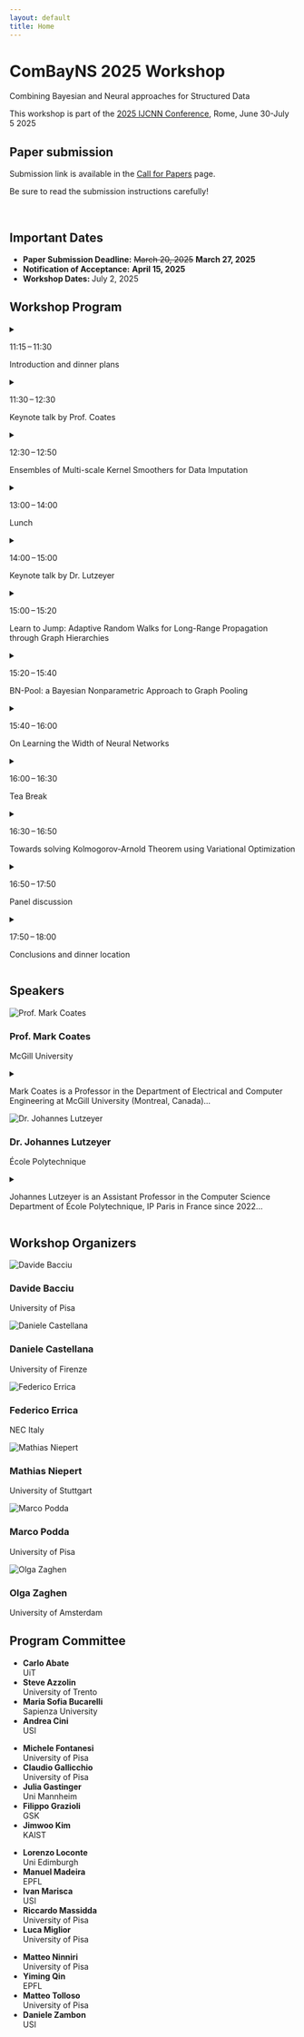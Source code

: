 ```yaml
---
layout: default
title: Home
---
```


<div class="hero">
  <h1>ComBayNS 2025 Workshop</h1>
  <p>Combining Bayesian and Neural approaches for Structured Data</p>
  <p>This workshop is part of the <a href="https://2025.ijcnn.org/" class="custom-link">2025 IJCNN Conference</a>, Rome, June 30-July 5 2025</p>
</div>

<section id="important-dates">
    <h2>Paper submission</h2>
    <p>Submission link is available in the <a href="/call-for-papers/">Call for Papers</a> page.</p>
    <p>Be sure to read the submission instructions carefully!</p><br>
    <h2>Important Dates</h2>
    <ul>
      <li><strong>Paper Submission Deadline:</strong> <strike>March 20, 2025</strike> <strong>March 27, 2025</strong></li>
      <li><strong>Notification of Acceptance:</strong> <strong>April 15, 2025</strong></li>
      <li><strong>Workshop Dates: </strong>July 2, 2025</li>
    </ul>
</section>


<section id="program">
  <h2>Workshop Program</h2>
  <div class="program-container">
    <div class="program-event single-card">
      <details>
        <summary>
          <div class="schedule-item">
            <p class="time"><span class="icon-clock"></span>11:15 – 11:30</p>
            <p class="title">Introduction and dinner plans</p>
          </div>
        </summary>
        <div class="schedule-details">
          <p>Further details for introduction and dinner plans.</p>
          <p><a href="#" download>Download relevant info</a></p>
        </div>
      </details>
      <details>
        <summary>
          <div class="schedule-item">
            <p class="time"><span class="icon-clock"></span>11:30 – 12:30</p>
            <p class="title">Keynote talk by Prof. Coates</p>
          </div>
        </summary>
        <div class="schedule-details">
          <p><strong>Title:</strong> Bayesian Graph Neural Networks and Transformers</p>
          <p><strong>Abstract:</strong> In numerous settings, ranging from medical diagnosis to quantitative finance, we observe interacting entities and need to make predictions based on the observed relationships. We can represent such data using an annotated graph, with nodes representing the entities and edges depicting the relationships. It is important to develop inference methods that can provide confidence bounds and are robust to graph errors such as missing or spurious edges. In this talk, I will introduce a Bayesian graph learning framework that delivers the desired robustness and uncertainty characterization. Critical to this framework is the specification of a graph model, and I will introduce several candidate options. I will then discuss how this framework can be extended to a state-of-the-art graph transformer and a continuous-kernel graph convolution network. I will conclude by highlighting some of the practical applications of the graph learning methods, including recommender systems and circuit design.</p>
        </div>
      </details>
      <details>
        <summary>
          <div class="schedule-item">
            <p class="time"><span class="icon-clock"></span>12:30 – 12:50</p>
            <p class="title">Ensembles of Multi-scale Kernel Smoothers for Data Imputation</p>
          </div>
        </summary>
        <div class="schedule-details">
          <p><strong>Authors:</strong> Amit Shreiber, Dalia Fishelov, Neta Rabin</p>
          <p><strong>Abstract:</strong> When collecting a dataset, it usually contains some proportion of incomplete data. Various methods for handling this
missing data exist in the literature, such as deleting observations that contain missing values, or replacing missing values with the mean of the other observations in the relevant variables. Nevertheless, most of the techniques do not consider the geometric structure of the data both in the row (instance) space and the column (feature) space. In this work, we propose a smoothing or regression procedure that operates both on the row and column space of the data, and refines the approximated model in an iterative manner, following ideas from iterative bias reduction models. We provide a mathematical analysis of the method, as well as test its performance of several datasets with diverse missingness mechanisms. Promising results are seen across all of the missingness types and datasets. Last, the proposed multi-scale approximation is general, and may be beneficial for additional machine learning tasks that process tabular data.</p>
          <p><a href="/assets/pdf/enskersmooth.pdf" download>Download Paper (PDF)</a></p>
        </div>
      </details>
      <details>
        <summary>
          <div class="schedule-item">
            <p class="time"><span class="icon-clock"></span>13:00 – 14:00</p>
            <p class="title">Lunch</p>
          </div>
        </summary>
        <div class="schedule-details">
          <p>Details about lunch arrangements.</p>
        </div>
      </details>
      <details>
        <summary>
          <div class="schedule-item">
            <p class="time"><span class="icon-clock"></span>14:00 – 15:00</p>
            <p class="title">Keynote talk by Dr. Lutzeyer</p>
          </div>
        </summary>
        <div class="schedule-details">
          <p><strong>Title:</strong> TBD</p>
          <p><strong>Abstract:</strong> TBD</p>
        </div>
      </details>
      <details>
        <summary>
          <div class="schedule-item">
            <p class="time"><span class="icon-clock"></span>15:00 – 15:20</p>
            <p class="title">Learn to Jump: Adaptive Random Walks for Long-Range Propagation through Graph Hierarchies</p>
          </div>
        </summary>
        <div class="schedule-details">
          <p><strong>Authors:</strong> Joël Mathys, Federico Errica </p>
          <p><strong>Abstract:</strong> Message-passing architectures struggle to sufficiently model long-range dependencies in node and graph prediction tasks. We propose a novel approach exploiting hierarchical graph structures and adaptive random walks to address this challenge. Our method introduces learnable transition probabilities that decide whether the walk should prefer the original graph or travel across hierarchical shortcuts. On a synthetic long-range task, we demonstrate that our approach can exceed the theoretical bound that constrains traditional approaches operating solely on the original topology. Specifically, walks that prefer the hierarchy achieve the same performance as longer walks on the original graph. These preliminary findings open a promising direction for efficiently processing large graphs while effectively capturing long-range dependencies.</p>
          <p><a href="/assets/pdf/learnjump.pdf" download>Download Paper (PDF)</a></p>
        </div>
      </details>
      <details>
        <summary>
          <div class="schedule-item">
            <p class="time"><span class="icon-clock"></span>15:20 – 15:40</p>
            <p class="title">BN-Pool: a Bayesian Nonparametric Approach to Graph Pooling</p>
          </div>
        </summary>
        <div class="schedule-details">
          <p><strong>Authors:</strong> Daniele Castellana, Filippo Maria Bianchi</p>
          <p><strong>Abstract:</strong> We introduce BN-Pool, the first clustering-based pooling method for Graph Neural Networks (GNNs) that adaptively determines the number of supernodes in a coarsened graph. By leveraging a Bayesian non-parametric framework, BN-Pool employs a generative model capable of partitioning graph nodes into an unbounded number of clusters. During training, we learn the node-to-cluster assignments by combining the supervised loss of the downstream task with an unsupervised auxiliary term, which encourages the reconstruction of the original graph topology while penalizing unnecessary proliferation of clusters. This adaptive strategy allows BN-Pool to automatically discover an optimal coarsening level, offering enhanced flexibility and removing the need to specify sensitive pooling ratios. We show that BN-Pool achieves superior performance across diverse benchmarks.</p>
          <p><a href="/assets/pdf/bnpool.pdf" download>Download Paper (PDF)</a></p>
        </div>
      </details>
      <details>
        <summary>
          <div class="schedule-item">
            <p class="time"><span class="icon-clock"></span>15:40 – 16:00</p>
            <p class="title">On Learning the Width of Neural Networks</p>
          </div>
        </summary>
        <div class="schedule-details">
          <p><strong>Authors:</strong> Federico Errica, Henrik Christiansen, Viktor Zaverkin, Mathias Niepert, Francesco Alesiani</p>
          <p><strong>Abstract:</strong> We introduce an easy-to-use technique to learn an unbounded width of a neural network’s layer during training. The technique does not rely on alternate optimization nor hand-crafted gradient heuristics; rather, it jointly optimizes the width and the parameters of each layer via simple backpropagation. We apply the technique to a broad range of data domains such as tables, images, texts, and graphs, showing how the width adapts to the task’s difficulty. By imposing a soft ordering of importance among neurons, it is also possible to dynamically compress the network with no performance degradation.</p>
          <p><a href="/assets/pdf/nnwidth.pdf" download>Download Paper (PDF)</a></p>
        </div>
      </details>
      <details>
        <summary>
          <div class="schedule-item">
            <p class="time"><span class="icon-clock"></span>16:00 – 16:30</p>
            <p class="title">Tea Break</p>
          </div>
        </summary>
        <div class="schedule-details">
          <p>Enjoy a refreshing tea break.</p>
        </div>
      </details>
      <details>
        <summary>
          <div class="schedule-item">
            <p class="time"><span class="icon-clock"></span>16:30 – 16:50</p>
            <p class="title">Towards solving Kolmogorov-Arnold Theorem using Variational Optimization</p>
          </div>
        </summary>
        <div class="schedule-details">
          <p><strong>Authors:</strong> Francesco Alesiani, Federico Errica, Henrik Christiansen</p>
          <p><strong>Abstract:</strong> Kolmogorov Arnold Networks (KANs) are an emerging architecture for building machine learning models. KANs are based on the theoretical foundation of the Kolmogorov-Arnold Theorem and its expansions, which provide an exact representation of a multi-variate continuous bounded function as the composition of a limited number of uni-variate continuous functions. While such theoretical results are powerful, its use as a representation learning alternative to multi-layer perceptron (MLP) hinges on the choice of the number of bases modeling each of the univariate functions. In this work, we show how to address this problem by adaptively learning a potentially infinite number of bases for each univariate function during training. We do so by means of a variational inference optimization problem. Our proposal, called INFINITYKAN, extends the potential applicability of KANs by treating an important hyper-parameter as part of the learning process.</p>
          <p><a href="/assets/pdf/infkan.pdf" download>Download Paper (PDF)</a></p>
        </div>
      </details>
      <details>
        <summary>
          <div class="schedule-item">
            <p class="time"><span class="icon-clock"></span>16:50 – 17:50</p>
            <p class="title">Panel discussion</p>
          </div>
        </summary>
        <div class="schedule-details">
          <p>Panelists to be announced.</p>
        </div>
      </details>
      <details>
        <summary>
          <div class="schedule-item">
            <p class="time"><span class="icon-clock"></span>17:50 – 18:00</p>
            <p class="title">Conclusions and dinner location</p>
          </div>
        </summary>
        <div class="schedule-details">
          <p>Concluding remarks and information regarding dinner arrangements.</p>
        </div>
      </details>
    </div>
  </div>
</section>

<!-- Speakers Section -->

<section id="speakers">
  <h2>Speakers</h2>
  <div class="speakers-container">
      <div class="speaker">
          <img src="/assets/images/coates.png" alt="Prof. Mark Coates">
          <h3>Prof. Mark Coates</h3>
          <p>McGill University</p>
          <details>
            <summary>
              <p class="bio-snippet">Mark Coates is a Professor in the Department of Electrical and Computer Engineering at McGill University (Montreal, Canada)...</p>
            </summary>
            <p class="bio-full">Mark Coates is a Professor in the Department of Electrical and Computer Engineering at McGill University (Montreal, Canada). He received the B.E. degree in computer systems engineering from the University of Adelaide, Australia, in 1995, and a Ph.D. degree in information engineering from the University of Cambridge, U.K., in 1999. He was a research associate and lecturer at Rice University, Texas, from 1999-2001. In 2012-2013, he worked as a Senior Scientist at Winton Capital Management, Oxford, UK. Coates’ research interests include machine learning, statistical signal processing, and Bayesian and Monte Carlo inference.</p>
          </details>
      </div>
      <div class="speaker">
          <img src="/assets/images/lutzeyer.png" alt="Dr. Johannes Lutzeyer">
          <h3>Dr. Johannes Lutzeyer</h3>
          <p>École Polytechnique</p>
          <details>
            <summary>
              <p class="bio-snippet">Johannes Lutzeyer is an Assistant Professor in the Computer Science Department of École Polytechnique, IP Paris in France since 2022...</p>
            </summary>
            <p class="bio-full">Johannes Lutzeyer is an Assistant Professor in the Computer Science Department of École Polytechnique, IP Paris in France since 2022. Previously, he completed a 2.5-year postdoc, under the supervision of Prof. Michalis Vazirgiannis also at École Polytechnique. He obtained his degrees (BSc, MSc and PhD) in the Statistics Section of the Mathematics Department at Imperial College London under the supervision of Prof. Andrew Walden. Johannes works in the area of Graph Representation Learning, specifically on Graph Neural Networks, and has made contributions to the academic literature in this domain with a small number of publications at the ICLR, ICML and NeurIPS conferences among others.
            </p>
          </details>
      </div>
  </div>
</section>

<section id="organizers">
  <h2>Workshop Organizers</h2>
  <div class="organizers-container">
    <div class="organizer">
      <img src="/assets/images/bacciu.jpeg" alt="Davide Bacciu">
      <h3>Davide Bacciu</h3>
      <p>University of Pisa</p>
    </div>
    <div class="organizer">
      <img src="/assets/images/castellana.jpg" alt="Daniele Castellana">
      <h3>Daniele Castellana</h3>
      <p>University of Firenze</p>
    </div>
    <div class="organizer">
      <img src="/assets/images/errica.jpg" alt="Federico Errica">
      <h3>Federico Errica</h3>
      <p>NEC Italy</p>
    </div>
    <div class="organizer">
      <img src="/assets/images/niepert.png" alt="Mathias Niepert">
      <h3>Mathias Niepert</h3>
      <p>University of Stuttgart</p>
    </div>
    <div class="organizer">
      <img src="/assets/images/podda.jpg" alt="Marco Podda">
      <h3>Marco Podda</h3>
      <p>University of Pisa</p>
    </div>
    <div class="organizer">
      <img src="/assets/images/zaghen.png" alt="Olga Zaghen">
      <h3>Olga Zaghen</h3>
      <p>University of Amsterdam</p>
    </div>
  </div>
</section>

<section id="program-committee">
  <h2>Program Committee</h2>
  <div class="committee-container">
      <ul class="committee-column">
          <li><strong>Carlo Abate</strong><br>UiT</li>
          <li><strong>Steve Azzolin</strong><br>University of Trento</li>
          <li><strong>Maria Sofia Bucarelli</strong><br>Sapienza University</li>
          <li><strong>Andrea Cini</strong><br>USI</li>
      </ul>
      <ul class="committee-column">
          <li><strong>Michele Fontanesi</strong><br>University of Pisa</li>
          <li><strong>Claudio Gallicchio</strong><br>University of Pisa</li>
          <li><strong>Julia Gastinger</strong><br>Uni Mannheim</li>
          <li><strong>Filippo Grazioli</strong><br>GSK</li>
          <li><strong>Jimwoo Kim</strong><br>KAIST</li>
      </ul>
      <ul class="committee-column">
          <li><strong>Lorenzo Loconte</strong><br>Uni Edimburgh</li>
          <li><strong>Manuel Madeira</strong><br>EPFL</li>
          <li><strong>Ivan Marisca</strong><br>USI</li>
          <li><strong>Riccardo Massidda</strong><br>University of Pisa</li>
          <li><strong>Luca Miglior</strong><br>University of Pisa</li>
      </ul>
      <ul class="committee-column">
          <li><strong>Matteo Ninniri</strong><br>University of Pisa</li>
          <li><strong>Yiming Qin</strong><br>EPFL</li>
          <li><strong>Matteo Tolloso</strong><br>University of Pisa</li>
          <li><strong>Daniele Zambon</strong><br>USI</li>
      </ul>
  </div>
</section>
